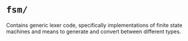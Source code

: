 # `fsm/`

Contains generic lexer code, specifically implementations of finite
state machines and means to generate and convert between different
types.
